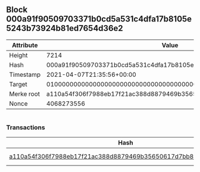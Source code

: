 ## Block 000a91f90509703371b0cd5a531c4dfa17b8105e5243b73924b81ed7654d36e2

Attribute | Value
--- | ---
Height | 7214
Hash | 000a91f90509703371b0cd5a531c4dfa17b8105e5243b73924b81ed7654d36e2
Timestamp | 2021-04-07T21:35:56+00:00
Target | 0100000000000000000000000000000000000000000000000000000000000000
Merke root | a110a54f306f7988eb17f21ac388d8879469b35650617d7bb8ff395d6b54f078
Nonce | 4068273556

```

```

### Transactions

Hash | Amount
--- | ---
[a110a54f306f7988eb17f21ac388d8879469b35650617d7bb8ff395d6b54f078](a110a54f306f7988eb17f21ac388d8879469b35650617d7bb8ff395d6b54f078.md) | 10.00000000 SKEPTI 
